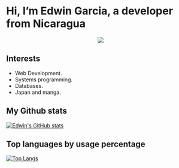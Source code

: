 # Hi, I’m Edwin Garcia, a developer from Nicaragua

<center>
<img src="https://readme-typing-svg.herokuapp.com?font=Poppins&color=%2336BCF7&center=true&height=80&vCenter=true&lines=Edwin+Garcia;Web+Developer;Software+Engineer" />
</center>

## Interests
- Web Development.
- Systems programming.
- Databases.
- Japan and manga.

## My Github stats
[![Edwin's GitHub stats](https://github-readme-stats.vercel.app/api?username=Edwing123&show_icons=true&theme=tokyonight)](https://github.com/Edwing123#)

## Top languages by usage percentage
[![Top Langs](https://github-readme-stats.vercel.app/api/top-langs/?username=Edwing123&show_icons=true&theme=tokyonight&layout=compact)](https://github.com/Edwing123#)

